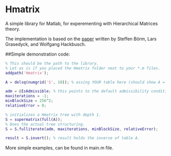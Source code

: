 Hmatrix
=======

A simple library for Matlab, for experementing with Hierarchical Matrices theory.

The implementation is based on the [paper](http://www.mis.mpg.de/de/publications/andere-reihen/ln/lecturenote-2103.html) written by Steffen Börm, Lars Grasedyck, and Wolfgang Hackbusch.

##Simple demonstration code:
```matlab
% This should be the path to the library.
% Let as is if you placed the Hmatrix folder next to your *.m files.
addpath('Hmatrix');

A = delsq(numgrid('S', 10)); % assing YOUR table here (should show A = mytable; instead).

adm = @IsAdmissible; % this points to the default admissibility condition.
maxiterations = -1;
minBlockSize = 256^2;
relativeError = 0;

% initializes a Hmatrix tree with depth 1.
S = supermatrix(full(A));
% Does the actual tree structuring.
S = S.fulliterate(adm, maxiterations, minBlockSize, relativeError);

result = S.invert(); % result holds the inverse of table A.
```

More simple examples, can be found in main.m file.